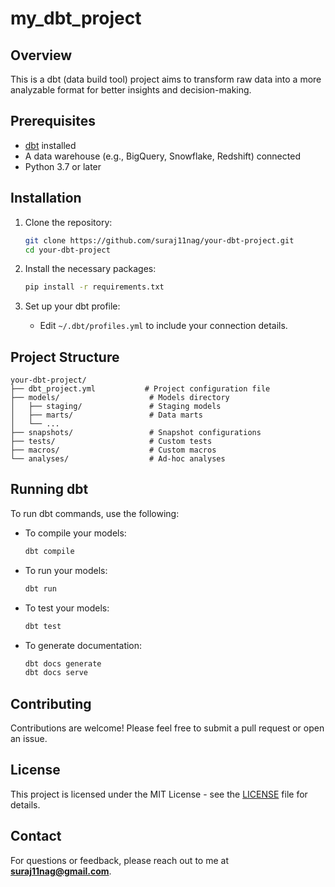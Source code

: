 # my_dbt_project

## Overview

This is a dbt (data build tool) project aims to transform raw data into a more analyzable format for better insights and decision-making.

## Prerequisites

- [dbt](https://docs.getdbt.com/docs/installation) installed
- A data warehouse (e.g., BigQuery, Snowflake, Redshift) connected
- Python 3.7 or later

## Installation

1. Clone the repository:

   ```bash
   git clone https://github.com/suraj11nag/your-dbt-project.git
   cd your-dbt-project
   ```

2. Install the necessary packages:

   ```bash
   pip install -r requirements.txt
   ```

3. Set up your dbt profile:
   - Edit `~/.dbt/profiles.yml` to include your connection details.

## Project Structure

```
your-dbt-project/
├── dbt_project.yml           # Project configuration file
├── models/                    # Models directory
│   ├── staging/               # Staging models
│   ├── marts/                 # Data marts
│   └── ...
├── snapshots/                 # Snapshot configurations
├── tests/                     # Custom tests
├── macros/                    # Custom macros
└── analyses/                  # Ad-hoc analyses
```

## Running dbt

To run dbt commands, use the following:

- To compile your models:

  ```bash
  dbt compile
  ```

- To run your models:

  ```bash
  dbt run
  ```

- To test your models:

  ```bash
  dbt test
  ```

- To generate documentation:
  ```bash
  dbt docs generate
  dbt docs serve
  ```

## Contributing

Contributions are welcome! Please feel free to submit a pull request or open an issue.

## License

This project is licensed under the MIT License - see the [LICENSE](LICENSE) file for details.

## Contact

For questions or feedback, please reach out to me at **suraj11nag@gmail.com**.
